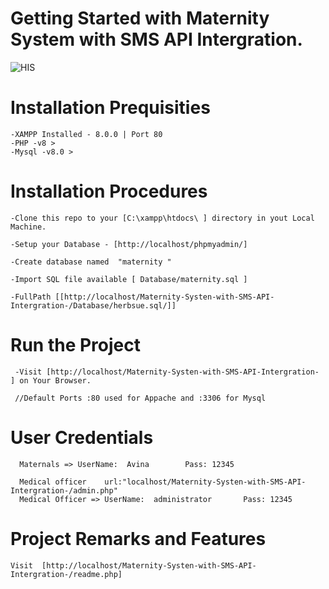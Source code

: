 # Getting Started with Maternity System with SMS API Intergration.
<img
  src="https://github.com/EmmanuelMmanda/Maternity-Systen-with-SMS-API-Intergration-/blob/main/maternalsgit.PNG"
  alt="HIS"
  title="Herbal Information System"
  style="display: inline-block; margin: 0 auto; max-width: 700px">

# Installation Prequisities
    -XAMPP Installed - 8.0.0 | Port 80  
    -PHP -v8 >
    -Mysql -v8.0 > 
    

# Installation Procedures

    -Clone this repo to your [C:\xampp\htdocs\ ] directory in yout Local Machine.
    
    -Setup your Database - [http://localhost/phpmyadmin/]
    
    -Create database named  "maternity "
    
    -Import SQL file available [ Database/maternity.sql ]
    
    -FullPath [[http://localhost/Maternity-Systen-with-SMS-API-Intergration-/Database/herbsue.sql/]]

# Run the Project
     -Visit [http://localhost/Maternity-Systen-with-SMS-API-Intergration- ] on Your Browser.

     //Default Ports :80 used for Appache and :3306 for Mysql

# User Credentials 

      Maternals => UserName:  Avina        Pass: 12345
      
      Medical officer    url:"localhost/Maternity-Systen-with-SMS-API-Intergration-/admin.php" 
      Medical Officer => UserName:  administrator       Pass: 12345
       
       
# Project Remarks and Features
    Visit  [http://localhost/Maternity-Systen-with-SMS-API-Intergration-/readme.php]


   

